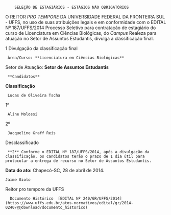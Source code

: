         SELEÇÃO DE ESTAGIÁRIOS - ESTÁGIOS NÃO OBRIGATÓRIOS  

O REITOR *PRO TEMPORE* DA UNIVERSIDADE FEDERAL DA FRONTEIRA SUL - UFFS, no uso de suas atribuições legais e em conformidade com o EDITAL Nº 187/UFFS/2014 Processo Seletivo para contratação de estagiário do curso de Licenciatura em Ciências Biológicas, do *Campus* Realeza para atuação no Setor de Assuntos Estudantis, divulga a classificação final.

 1 Divulgação da classificação final

     Área/Curso: **Licenciatura em Ciências Biológicas**

 Setor de Atuação: **Setor de Assuntos Estudantis**

     **Candidatos**

   **Classificação**

     Lucas de Oliveira Tscha

   1º 

     Aline Molossi

   2º 

     Jacqueline Graff Reis

   Desclassificado

     **2** Conforme o EDITAL Nº 187/UFFS/2014, após a divulgação da classificação, os candidatos terão o prazo de 1 dia útil para protocolar a entrega de recurso no Setor de Assuntos Estudantis.

  

   **Data do ato:** Chapecó-SC, 28 de abril de 2014.   
 

    Jaime Giolo   
 Reitor pro tempore da UFFS 

      Documento Histórico  [EDITAL Nº 240/GR/UFFS/2014](https://www.uffs.edu.br/atos-normativos/edital/gr/2014-0240/@@download/documento_historico)     
      